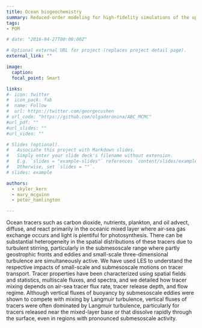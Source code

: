 ```yaml
---
title: Ocean biogeochemistry
summary: Reduced-order modeling for high-fidelity simulations of the upper ocean
tags:
- POM

# date: "2016-04-27T00:00:00Z"

# Optional external URL for project (replaces project detail page).
external_link: ""

image:
  caption:
  focal_point: Smart

links:
#- icon: twitter
#  icon_pack: fab
#  name: Follow
#  url: https://twitter.com/georgecushen
# url_code: "https://github.com/olgadoronina/ABC_MCMC"
#url_pdf: ""
#url_slides: ""
#url_video: ""

# Slides (optional).
#   Associate this project with Markdown slides.
#   Simply enter your slide deck's filename without extension.
#   E.g. `slides = "example-slides"` references `content/slides/example-slides.md`.
#   Otherwise, set `slides = ""`.
# slides: example

authors:
  - skyler_kern
  - mary_mcguinn
  - peter_hamlington

---
```


Ocean tracers such as carbon dioxide, nutrients, plankton, and oil advect, diffuse, and react primarily in the oceanic mixed layer where air-sea gas exchange occurs and light is plentiful for photosynthesis. There can be substantial heterogeneity in the spatial distributions of these tracers due to turbulent stirring, particularly in the submesoscale range where partly geostrophic fronts and eddies and small-scale three-dimensional turbulence are simultaneously active. We have used LES to understand the respective impacts of small-scale and submesoscale motions on tracer transport. Tracer properties have been characterized using spatial fields and statistics, multiscale fluxes, and spectra, and we detailed how tracer mixing depends on air-sea tracer flux rate, tracer release depth, and flow regime. Although vertical fluxes of buoyancy by submesoscale eddies were shown to compete with mixing by Langmuir turbulence, vertical fluxes of tracers were often dominated by Langmuir turbulence, particularly for tracers released near the mixed-layer base or that dissolve rapidly through the surface, even in regions with pronounced submesoscale activity.

